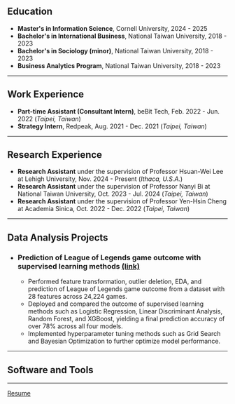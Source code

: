 ## Education
- **Master's in Information Science**, Cornell University, 2024 - 2025
- **Bachelor's in International Business**, National Taiwan University, 2018 - 2023
- **Bachelor's in Sociology (minor)**, National Taiwan University, 2018 - 2023
- **Business Analytics Program**, National Taiwan University, 2018 - 2023

* * *
  
## Work Experience
- **Part-time Assistant (Consultant Intern)**, beBit Tech, Feb. 2022 - Jun. 2022 (_Taipei, Taiwan_)
- **Strategy Intern**, Redpeak, Aug. 2021 - Dec. 2021 (_Taipei, Taiwan_)

* * *
  
## Research Experience
- **Research Assistant** under the supervision of Professor Hsuan-Wei Lee at Lehigh University, Nov. 2024 - Present (_Ithaca, U.S.A._)
- **Research Assistant** under the supervision of Professor Nanyi Bi at National Taiwan University, Oct. 2023 - Jul. 2024 (_Taipei, Taiwan_)
- **Research Assistant** under the supervision of Professor Yen-Hsin Cheng at Academia Sinica, Oct. 2022 - Dec. 2022 (_Taipei, Taiwan_)

* * *

## Data Analysis Projects
- ### Prediction of League of Legends game outcome with supervised learning methods [(link)](https://github.com/cjw612/LeagueofLegendsGameOutcomeClassification)

	- Performed feature transformation, outlier deletion, EDA, and prediction of League of Legends game outcome from a dataset with 28 features across 24,224 games.
	- Deployed and compared the outcome of supervised learning methods such as Logistic Regression, Linear Discriminant Analysis, Random Forest, and XGBoost, yielding a final prediction accuracy of over 78% across all four models.
   	- Implemented hyperparameter tuning methods such as Grid Search and Bayesian Optimization to further optimize model performance.

* * *

## Software and Tools

* * *

[Resume](/assets/Resume.pdf)

